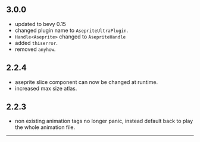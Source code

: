 ## 3.0.0

-   updated to bevy 0.15
-   changed plugin name to `AsepriteUltraPlugin`.
-   `Handle<Aseprite>` changed to `AsepriteHandle`
-   added `thiserror`.
-   removed `anyhow`.

## 2.2.4

-   aseprite slice component can now be changed at runtime.
-   increased max size atlas.

## 2.2.3

-   non existing animation tags no longer panic, instead default back to play the whole animation file.

---
